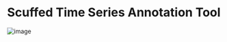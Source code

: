 <h1> Scuffed Time Series Annotation Tool </h1>

![image](https://drive.google.com/uc?export=view&id=1D94xfkrTfyCbrsy-9bSxMG4dHocK7fh1)
